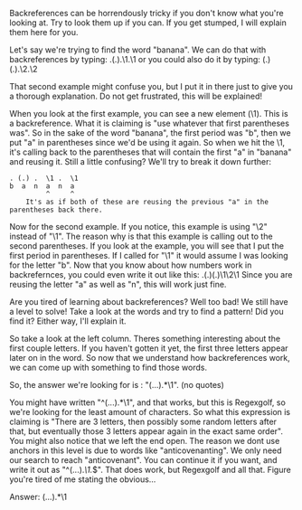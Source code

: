 Backreferences can be horrendously tricky if you don't know what you're looking at. Try to look them up if you can. If you get stumped, I will explain them here for you.

Let's say we're trying to find the word "banana". We can do that with backreferences by typing:
.(.).\1.\1
or you could also do it by typing:
(.)(.).\2.\2

That second example might confuse you, but I put it in there just to give you a thorough explanation. Do not get frustrated, this will be explained!

When you look at the first example, you can see a new element (\1). This is a backreference. What it is claiming is "use whatever that first parentheses was". So in the sake of the word "banana", the first period was "b", then we put "a" in parentheses since we'd be using it again. So when we hit the \1, it's calling back to the parentheses that will contain the first "a" in "banana" and reusing it. Still a little confusing? We'll try to break it down further:

```
. (.) .  \1 .  \1
b  a  n  a  n  a
         ^     ^
    It's as if both of these are reusing the previous "a" in the parentheses back there.
```
Now for the second example. If you notice, this example is using "\2" instead of "\1". The reason why is that this example is calling out to the second parentheses. If you look at the example, you will see that I put the first period in parentheses. If I called for "\1" it would assume I was looking for the letter "b". Now that you know about how numbers work in backrefernces, you could even write it out like this:
.(.)(.)\1\2\1
Since you are reusing the letter "a" as well as "n", this will work just fine.

Are you tired of learning about backreferences? Well too bad! We still have a level to solve! Take a look at the words and try to find a pattern! Did you find it? Either way, I'll explain it.

So take a look at the left column. Theres something interesting about the first couple letters. If you haven't gotten it yet, the first three letters appear later on in the word. So now that we understand how backreferences work, we can come up with something to find those words.

So, the answer we're looking for is : "(...).*\1". (no quotes)

You might have written "^(...).\*\1", and that works, but this is Regexgolf, so we're looking for the least amount of characters. So what this expression is claiming is "There are 3 letters, then possibly some random letters after that, but eventually those 3 letters appear again in the exact same order". You might also notice that we left the end open. The reason we dont use anchors in this level is due to words like "anticovenanting". We only need our search to reach "anticovenant". You can continue it if you want, and write it out as "^(...).*\1.*$". That does work, but Regexgolf and all that. Figure you're tired of me stating the obvious...

Answer: (...).*\1
